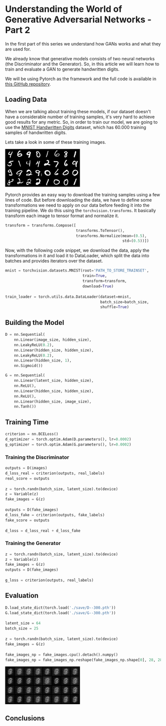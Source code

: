 <!-- MLP with 2 hidden layers for the Discriminator and Generator -->
# Understanding the World of Generative Adversarial Networks - Part 2

In the first part of this series we understand how GANs works and what they are used for.

We already know that generative models consists of two neural networks (the Discriminator and the Generator).
So, in this article we will learn how to train and evaluate a GAN to generate handwritten digits.

We will be using Pytorch as the framework and the full code is available in [this GitHub repository](https://github.com/dsjardim/pytorch_gan).


## Loading Data

When we are talking about training these models, if our dataset doesn't have a considerable number of training samples, it's very hard to achieve good results for any metric. So, in order to train our model, we are going to use the [MNIST Handwritten Digits][1] dataset, which has 60.000 training samples of handwritten digits.

Lets take a look in some of these training images.

![RealImages](./images/real_images.png)

Pytorch provides an easy way to download the training samples using a few lines of code.
But before downloading the data, we have to define some transformations we need to apply on our data before feeding it into the training pipeline. We do this using the ```torchvision.transforms```. It basically transform each image to tensor format and normalize it.

```python
transform = transforms.Compose([
                                transforms.ToTensor(),
                                transforms.Normalize(mean=(0.5),
                                                     std=(0.5))])
```

Now, with the following code snippet, we download the data, apply the transformations in it and load it to DataLoader, which split the data into batches and provides iterators over the dataset.

```python
mnist = torchvision.datasets.MNIST(root='PATH_TO_STORE_TRAINSET',
                                   train=True,
                                   transform=transform,
                                   download=True)

train_loader = torch.utils.data.DataLoader(dataset=mnist,
                                           batch_size=batch_size, 
                                           shuffle=True)
```

## Building the Model


```python
D = nn.Sequential(
    nn.Linear(image_size, hidden_size),
    nn.LeakyReLU(0.2),
    nn.Linear(hidden_size, hidden_size),
    nn.LeakyReLU(0.2),
    nn.Linear(hidden_size, 1),
    nn.Sigmoid())
```
```python
G = nn.Sequential(
    nn.Linear(latent_size, hidden_size),
    nn.ReLU(),
    nn.Linear(hidden_size, hidden_size),
    nn.ReLU(),
    nn.Linear(hidden_size, image_size),
    nn.Tanh())
```

## Training Time

```python
criterion = nn.BCELoss()
d_optimizer = torch.optim.Adam(D.parameters(), lr=0.0002)
g_optimizer = torch.optim.Adam(G.parameters(), lr=0.0002)
```

### Training the Discriminator

```python
outputs = D(images)
d_loss_real = criterion(outputs, real_labels)
real_score = outputs

z = torch.randn(batch_size, latent_size).to(device)
z = Variable(z)
fake_images = G(z)

outputs = D(fake_images)
d_loss_fake = criterion(outputs, fake_labels)
fake_score = outputs

d_loss = d_loss_real + d_loss_fake
```

### Training the Generator

```python
z = torch.randn(batch_size, latent_size).to(device)
z = Variable(z)
fake_images = G(z)
outputs = D(fake_images)

g_loss = criterion(outputs, real_labels)
```

## Evaluation

```python
D.load_state_dict(torch.load('./save/D--300.pth'))
G.load_state_dict(torch.load('./save/G--300.pth'))

latent_size = 64
batch_size = 25

z = torch.randn(batch_size, latent_size).to(device)
fake_images = G(z)

fake_images_np = fake_images.cpu().detach().numpy()
fake_images_np = fake_images_np.reshape(fake_images_np.shape[0], 28, 28)
```

![GIF](./images/fake_images.gif)

## Conclusions




[1]: http://yann.lecun.com/exdb/mnist/
